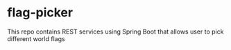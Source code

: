# flag-picker
 This repo contains REST services using Spring Boot that allows user to pick different world flags 

